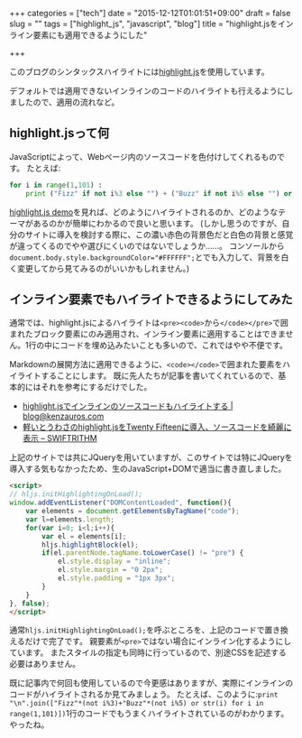 +++
categories = ["tech"]
date = "2015-12-12T01:01:51+09:00"
draft = false
slug = ""
tags = ["highlight_js", "javascript", "blog"]
title = "highlight.jsをインライン要素にも適用できるようにした"

+++

このブログのシンタックスハイライトには[highlight.js](https://highlightjs.org/)を使用しています。

デフォルトでは適用できないインラインのコードのハイライトも行えるようにしましたので、適用の流れなど。

<!--more-->

## highlight.jsって何

JavaScriptによって、Webページ内のソースコードを色付けしてくれるものです。
たとえば:

```python
for i in range(1,101) :
	print ("Fizz" if not i%3 else "") + ("Buzz" if not i%5 else "") or i
```

[highlight.js demo](https://highlightjs.org/static/demo/)を見れば、どのようにハイライトされるのか、どのようなテーマがあるのかが簡単にわかるので良いと思います。
(しかし思うのですが、自分のサイトに導入を検討する際に、この濃い赤色の背景色だと白色の背景と感覚が違ってくるのでやや選びにくいのではないでしょうか……。
コンソールから`document.body.style.backgroundColor="#FFFFFF";`とでも入力して、背景を白く変更してから見てみるのがいいかもしれません。)


## インライン要素でもハイライトできるようにしてみた
通常では、highlight.jsによるハイライトは`<pre><code>`から`</code></pre>`で囲まれたブロック要素にのみ適用され、インライン要素に適用することはできません。1行の中にコードを埋め込みたいことも多いので、これではやや不便です。

Markdownの展開方法に適用できるように、`<code></code>`で囲まれた要素をハイライトすることにします。
既に先人たちが記事を書いてくれているので、基本的にはそれを参考にするだけでした。

* [highlight.jsでインラインのソースコードもハイライトする | blog@kenzauros.com](http://kenzauros.com/blog/apply-highlight-js-to-inline-source-code/)
* [軽いとうわさのhighlight.jsをTwenty Fifteenに導入、ソースコードを綺麗に表示 &#8211; SWIFTRITHM](http://swiftrithm.com/blog/highlightjs-install/)

上記のサイトでは共にJQueryを用いていますが、このサイトでは特にJQueryを導入する気もなかったため、生のJavaScript+DOMで適当に書き直しました。

```html
<script>
// hljs.initHighlightingOnLoad();
window.addEventListener("DOMContentLoaded", function(){
	var elements = document.getElementsByTagName("code");
	var l=elements.length;
	for(var i=0; i<l;i++){
		var el = elements[i];
		hljs.highlightBlock(el);
		if(el.parentNode.tagName.toLowerCase() != "pre") {
			el.style.display = "inline";
			el.style.margin = "0 2px";
			el.style.padding = "1px 3px";
		}
	}
}, false);
</script>
```
通常`hljs.initHighlightingOnLoad();`を呼ぶところを、上記のコードで置き換えるだけで完了です。
親要素が`<pre>`ではない場合にインライン化するようにしています。
またスタイルの指定も同時に行っているので、別途CSSを記述する必要はありません。

既に記事内で何回も使用しているので今更感はありますが、実際にインラインのコードがハイライトされるか見てみましょう。
たとえば、このように:`print "\n".join(["Fizz"*(not i%3)+"Buzz"*(not i%5) or str(i) for i in range(1,101)])`1行のコードでもうまくハイライトされているのがわかります。
やったね。
